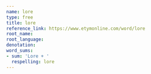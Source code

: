 ```yaml
---
name: lore
type: free
title: lore
reference_link: https://www.etymonline.com/word/lore
root_name: 
root_language: 
denotation: 
word_sums:
- sum: 'Lore + '
  respelling: lore
---
```

